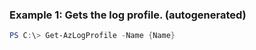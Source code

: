 
### Example 1: Gets the log profile. (autogenerated)
```powershell
PS C:\> Get-AzLogProfile -Name {Name}


